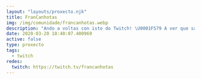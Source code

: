```yaml
---
layout: "layouts/proxecto.njk"
title: FranCanhotas
img: /img/comunidade/francanhotas.webp
description: "Ando a voltas con isto do Twitch! \U0001F579 A ver que sae de aquí... \U0001F60E"
date: 2020-03-20 18:40:07.400969
active: false
type: proxecto
tags:
  - twitch
redes:
  twitch: https://twitch.tv/francanhotas
---
```

